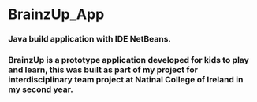 # BrainzUp_App
### Java build application with IDE NetBeans.
### BrainzUp is a prototype application developed for kids to play and learn, this was built as part of my project for interdisciplinary team project at Natinal College of Ireland in my second year.

